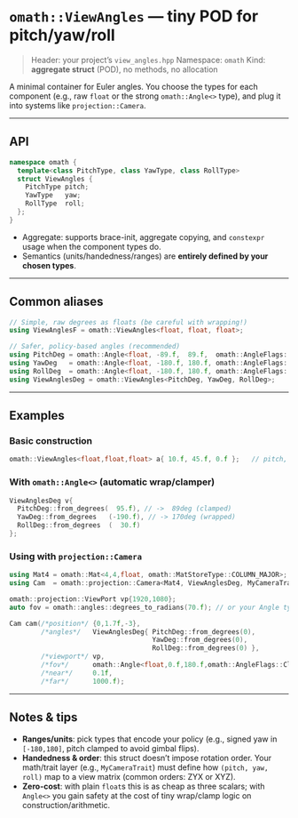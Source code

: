 # `omath::ViewAngles` — tiny POD for pitch/yaw/roll

> Header: your project’s `view_angles.hpp`
> Namespace: `omath`
> Kind: **aggregate struct** (POD), no methods, no allocation

A minimal container for Euler angles. You choose the types for each component (e.g., raw `float` or the strong `omath::Angle<>` type), and plug it into systems like `projection::Camera`.

---

## API

```cpp
namespace omath {
  template<class PitchType, class YawType, class RollType>
  struct ViewAngles {
    PitchType pitch;
    YawType   yaw;
    RollType  roll;
  };
}
```

* Aggregate: supports brace-init, aggregate copying, and `constexpr` usage when the component types do.
* Semantics (units/handedness/ranges) are **entirely defined by your chosen types**.

---

## Common aliases

```cpp
// Simple, raw degrees as floats (be careful with wrapping!)
using ViewAnglesF = omath::ViewAngles<float, float, float>;

// Safer, policy-based angles (recommended)
using PitchDeg = omath::Angle<float, -89.f,  89.f,  omath::AngleFlags::Clamped>;
using YawDeg   = omath::Angle<float, -180.f, 180.f, omath::AngleFlags::Normalized>;
using RollDeg  = omath::Angle<float, -180.f, 180.f, omath::AngleFlags::Normalized>;
using ViewAnglesDeg = omath::ViewAngles<PitchDeg, YawDeg, RollDeg>;
```

---

## Examples

### Basic construction

```cpp
omath::ViewAngles<float,float,float> a{ 10.f, 45.f, 0.f };   // pitch, yaw, roll in degrees
```

### With `omath::Angle<>` (automatic wrap/clamper)

```cpp
ViewAnglesDeg v{
  PitchDeg::from_degrees(  95.f), // ->  89deg (clamped)
  YawDeg::from_degrees   (-190.f), // -> 170deg (wrapped)
  RollDeg::from_degrees  (  30.f)
};
```

### Using with `projection::Camera`

```cpp
using Mat4 = omath::Mat<4,4,float, omath::MatStoreType::COLUMN_MAJOR>;
using Cam  = omath::projection::Camera<Mat4, ViewAnglesDeg, MyCameraTrait>;

omath::projection::ViewPort vp{1920,1080};
auto fov = omath::angles::degrees_to_radians(70.f); // or your Angle type

Cam cam(/*position*/ {0,1.7f,-3},
        /*angles*/   ViewAnglesDeg{ PitchDeg::from_degrees(0),
                                    YawDeg::from_degrees(0),
                                    RollDeg::from_degrees(0) },
        /*viewport*/ vp,
        /*fov*/      omath::Angle<float,0.f,180.f,omath::AngleFlags::Clamped>::from_degrees(70.f),
        /*near*/     0.1f,
        /*far*/      1000.f);
```

---

## Notes & tips

* **Ranges/units**: pick types that encode your policy (e.g., signed yaw in `[-180,180]`, pitch clamped to avoid gimbal flips).
* **Handedness & order**: this struct doesn’t impose rotation order. Your math/trait layer (e.g., `MyCameraTrait`) must define how `(pitch, yaw, roll)` map to a view matrix (common orders: ZYX or XYZ).
* **Zero-cost**: with plain `float`s this is as cheap as three scalars; with `Angle<>` you gain safety at the cost of tiny wrap/clamp logic on construction/arithmetic.
